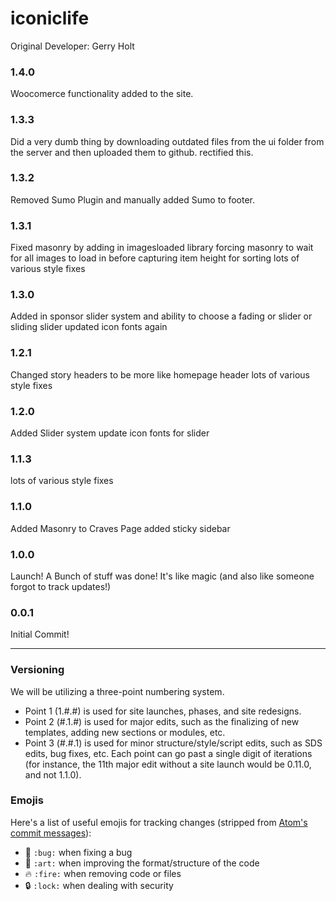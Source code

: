 # iconiclife

Original Developer: Gerry Holt

### 1.4.0
Woocomerce functionality added to the site.

### 1.3.3
Did a very dumb thing by downloading outdated files from the ui folder from the server and then uploaded them to github. rectified this.

### 1.3.2
Removed Sumo Plugin and manually added Sumo to footer.

### 1.3.1
Fixed masonry by adding in imagesloaded library forcing masonry to wait for all images to load in before capturing item height for sorting
lots of various style fixes

### 1.3.0
Added in sponsor slider system and ability to choose a fading or slider or sliding slider
updated icon fonts again

### 1.2.1
Changed story headers to be more like homepage header
lots of various style fixes

### 1.2.0
Added Slider system
update icon fonts for slider

### 1.1.3
lots of various style fixes

### 1.1.0
Added Masonry to Craves Page
added sticky sidebar

### 1.0.0
Launch!
A Bunch of stuff was done! It's like magic (and also like someone forgot to track updates!)

### 0.0.1
Initial Commit!

---

### Versioning
We will be utilizing a three-point numbering system.
- Point 1 (1.#.#) is used for site launches, phases, and site redesigns.
- Point 2 (#.1.#) is used for major edits, such as the finalizing of new templates, adding new sections or modules, etc.
- Point 3 (#.#.1) is used for minor structure/style/script edits, such as SDS edits, bug fixes, etc.
Each point can go past a single digit of iterations (for instance, the 11th major edit without a site launch would be 0.11.0, and not 1.1.0).

### Emojis
Here's a list of useful emojis for tracking changes (stripped from [Atom's commit messages](https://github.com/atom/atom/blob/master/CONTRIBUTING.md#git-commit-messages)):
- :bug: `:bug:` when fixing a bug
- :art: `:art:` when improving the format/structure of the code
- :fire: `:fire:` when removing code or files
- :lock: `:lock:` when dealing with security

